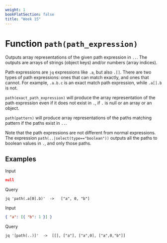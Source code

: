 ```yaml
---
weight: 1
bookFlatSection: false
title: "Week 15"
---
```


# Function `path(path_expression)`
Outputs array representations of the given path expression in `..`.
The outputs are arrays of strings (object keys) and/or numbers (array indices).

Path expressions are `jq` expressions like `.a`, but also `.[]`.
There are two types of path expressions: ones that can match exactly, and ones that cannot. 
For example, `.a.b.c` is an exact match path expression, while `.a[].b` is not.

`path(exact_path_expression)` will produce the array representation of the path expression even if it does not exist in `.`, if `.` is null or an array or an object.

`path(pattern)` will produce array representations of the paths matching pattern if the paths exist in `..`.

Note that the path expressions are not different from normal expressions.
The expression `path(..|select(type=="boolean"))` outputs all the paths to boolean values in `.`, and only those paths.

## Examples
Input
```json
null
```
Query
```jq
jq 'path(.a[0].b)'  ->   ["a", 0, "b"] 
```

Input
```json
{ "a": [{ "b": 1 }] }
```
Query
```jq
jq '[path(..)]'  ->  [[], ["a"], ["a",0], ["a",0,"b"]] 
```
